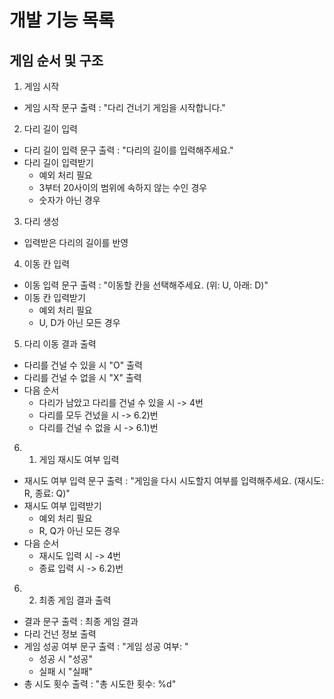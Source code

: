 # 개발 기능 목록

## 게임 순서 및 구조

1. 게임 시작
- 게임 시작 문구 출력 : "다리 건너기 게임을 시작합니다."

2. 다리 길이 입력
- 다리 길이 입력 문구 출력 : "다리의 길이를 입력해주세요."
- 다리 길이 입력받기
  - 예외 처리 필요
  - 3부터 20사이의 범위에 속하지 않는 수인 경우
  - 숫자가 아닌 경우

3. 다리 생성
- 입력받은 다리의 길이를 반영

4. 이동 칸 입력
- 이동 입력 문구 출력 : "이동할 칸을 선택해주세요. (위: U, 아래: D)"
- 이동 칸 입력받기
  - 예외 처리 필요
  - U, D가 아닌 모든 경우

5. 다리 이동 결과 출력
- 다리를 건널 수 있을 시 "O" 출력
- 다리를 건널 수 없을 시 "X" 출력
- 다음 순서
  - 다리가 남았고 다리를 건널 수 있을 시 -> 4번
  - 다리를 모두 건넜을 시 -> 6.2)번
  - 다리를 건널 수 없을 시 -> 6.1)번

6. 1) 게임 재시도 여부 입력
- 재시도 여부 입력 문구 출력 : "게임을 다시 시도할지 여부를 입력해주세요. (재시도: R, 종료: Q)"
- 재시도 여부 입력받기
  - 예외 처리 필요
  - R, Q가 아닌 모든 경우
- 다음 순서
  - 재시도 입력 시 -> 4번
  - 종료 입력 시 -> 6.2)번
  
6. 2) 최종 게임 결과 출력
- 결과 문구 출력 : 최종 게임 결과
- 다리 건넌 정보 출력
- 게임 성공 여부 문구 출력 : "게임 성공 여부: "
    - 성공 시 "성공"
    - 실패 시 "실패"
- 총 시도 횟수 출력 : "총 시도한 횟수: %d"